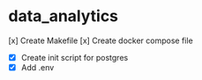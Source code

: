 # data_analytics

[x] Create Makefile
[x] Create docker compose file
- [x] Create init script for postgres
- [x] Add .env